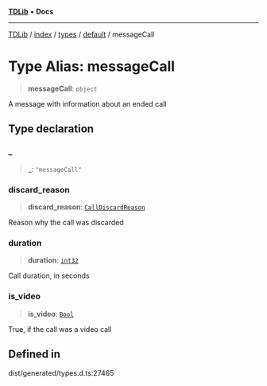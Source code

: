 [**TDLib**](../../../../../../README.md) • **Docs**

***

[TDLib](../../../../../../modules.md) / [index](../../../../../README.md) / [types](../../../README.md) / [default](../README.md) / messageCall

# Type Alias: messageCall

> **messageCall**: `object`

A message with information about an ended call

## Type declaration

### \_

> **\_**: `"messageCall"`

### discard\_reason

> **discard\_reason**: [`CallDiscardReason`](CallDiscardReason.md)

Reason why the call was discarded

### duration

> **duration**: [`int32`](int32.md)

Call duration, in seconds

### is\_video

> **is\_video**: [`Bool`](Bool.md)

True, if the call was a video call

## Defined in

dist/generated/types.d.ts:27465
